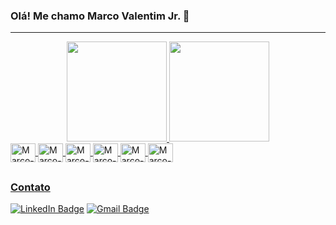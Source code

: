 ### Olá! Me chamo Marco Valentim Jr. 👋

<hr>

<div align="center">
  <a href="https://github.com/mvalentimjr">
  <img height="160em" src="https://github-readme-stats.vercel.app/api?username=mvalentimjr&show_icons=true&theme=blue-green&include_all_commits=true&count_private=true"/>
  <img height="160em" src="https://github-readme-stats.vercel.app/api/top-langs/?username=mvalentimjr&layout=compact&langs_count=7&theme=blue-green"/>
</div>
  
  <div style="display: inline_block">
  <img align="center" alt="Marco-Java" height="30" width="40" src="https://cdn.jsdelivr.net/gh/devicons/devicon/icons/java/java-original.svg" />
  <img align="center" alt="Marco-Spring" height="30" width="40" src="https://cdn.jsdelivr.net/gh/devicons/devicon/icons/spring/spring-original.svg" />
  <img align="center" alt="Marco-C" height="30" width="40" <img src="https://cdn.jsdelivr.net/gh/devicons/devicon/icons/c/c-original.svg" />
  <img align="center" alt="Marco-HTML" height="30" width="40" <img src="https://cdn.jsdelivr.net/gh/devicons/devicon/icons/html5/html5-original.svg" />
  <img align="center" alt="Marco-CSS" height="30" width="40" <img src="https://cdn.jsdelivr.net/gh/devicons/devicon/icons/css3/css3-original.svg" />
  <img align="center" alt="Marco-Oracle" height="30" width="40" <img src="https://cdn.jsdelivr.net/gh/devicons/devicon/icons/oracle/oracle-original.svg" />

  ##  
  
  ### Contato

[![LinkedIn Badge](https://img.shields.io/badge/-Marco%20Valentim%20Jr.-blue?style=flat-square&logo=Linkedin&logoColor=white&link=https://www.linkedin.com/in/marco-jr/)](https://www.linkedin.com/in/marco-jr/) [![Gmail Badge](https://img.shields.io/badge/-Marco%20Valentim%20Jr.-c14438?style=flat-square&logo=Gmail&logoColor=white&link=mailto:marcovalentim16@gmail.com)](mailto:marcovalentim16@gmail.com)
  
##  

